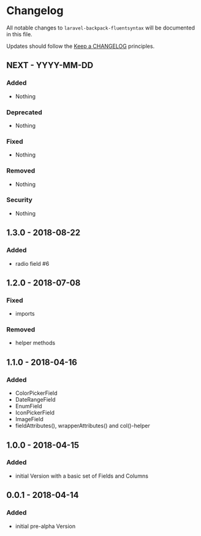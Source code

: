 # Changelog

All notable changes to `laravel-backpack-fluentsyntax` will be documented in this file.

Updates should follow the [Keep a CHANGELOG](http://keepachangelog.com/) principles.

## NEXT - YYYY-MM-DD

### Added
- Nothing

### Deprecated
- Nothing

### Fixed
- Nothing

### Removed
- Nothing

### Security
- Nothing

## 1.3.0 - 2018-08-22

### Added
- radio field #6

## 1.2.0 - 2018-07-08

### Fixed
- imports

### Removed
- helper methods

## 1.1.0 - 2018-04-16

### Added
- ColorPickerField
- DateRangeField
- EnumField
- IconPickerField
- ImageField
- fieldAttributes(), wrapperAttributes() and col()-helper

## 1.0.0 - 2018-04-15

### Added
- initial Version with a basic set of Fields and Columns

## 0.0.1 - 2018-04-14

### Added
- initial pre-alpha Version
